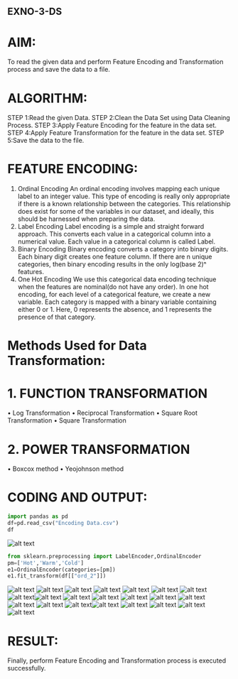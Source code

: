 ## EXNO-3-DS

# AIM:
To read the given data and perform Feature Encoding and Transformation process and save the data to a file.

# ALGORITHM:
STEP 1:Read the given Data.
STEP 2:Clean the Data Set using Data Cleaning Process.
STEP 3:Apply Feature Encoding for the feature in the data set.
STEP 4:Apply Feature Transformation for the feature in the data set.
STEP 5:Save the data to the file.

# FEATURE ENCODING:
1. Ordinal Encoding
An ordinal encoding involves mapping each unique label to an integer value. This type of encoding is really only appropriate if there is a known relationship between the categories. This relationship does exist for some of the variables in our dataset, and ideally, this should be harnessed when preparing the data.
2. Label Encoding
Label encoding is a simple and straight forward approach. This converts each value in a categorical column into a numerical value. Each value in a categorical column is called Label.
3. Binary Encoding
Binary encoding converts a category into binary digits. Each binary digit creates one feature column. If there are n unique categories, then binary encoding results in the only log(base 2)ⁿ features.
4. One Hot Encoding
We use this categorical data encoding technique when the features are nominal(do not have any order). In one hot encoding, for each level of a categorical feature, we create a new variable. Each category is mapped with a binary variable containing either 0 or 1. Here, 0 represents the absence, and 1 represents the presence of that category.

# Methods Used for Data Transformation:
  # 1. FUNCTION TRANSFORMATION
• Log Transformation
• Reciprocal Transformation
• Square Root Transformation
• Square Transformation
  # 2. POWER TRANSFORMATION
• Boxcox method
• Yeojohnson method

# CODING AND OUTPUT:
```py
import pandas as pd
df=pd.read_csv("Encoding Data.csv")
df
```
![alt text](<Screenshot 2024-09-27 161706.png>)
```py
from sklearn.preprocessing import LabelEncoder,OrdinalEncoder
pm=['Hot','Warm','Cold']
e1=OrdinalEncoder(categories=[pm])
e1.fit_transform(df[["ord_2"]])
```
![alt text](<Screenshot 2024-09-27 161711.png>)
![alt text](<Screenshot 2024-09-27 161722.png>) ![alt text](<Screenshot 2024-09-27 161728.png>) ![alt text](<Screenshot 2024-09-27 161740.png>) ![alt text](<Screenshot 2024-09-27 161748.png>) ![alt text](<Screenshot 2024-09-27 161755.png>) ![alt text](<Screenshot 2024-09-27 161800.png>) ![alt text](<Screenshot 2024-09-27 161807.png>)![alt text](<Screenshot 2024-09-27 161933.png>) ![alt text](<Screenshot 2024-09-27 161813.png>) ![alt text](<Screenshot 2024-09-27 161828.png>) ![alt text](<Screenshot 2024-09-27 161834.png>) ![alt text](<Screenshot 2024-09-27 161859.png>) ![alt text](<Screenshot 2024-09-27 161905.png>) ![alt text](<Screenshot 2024-09-27 161910.png>) ![alt text](<Screenshot 2024-09-27 161922.png>) ![alt text](<Screenshot 2024-09-27 161927.png>)![alt text](<Screenshot 2024-09-27 161941.png>) ![alt text](<Screenshot 2024-09-27 161946.png>) ![alt text](<Screenshot 2024-09-27 161952.png>) ![alt text](<Screenshot 2024-09-27 162006.png>) ![alt text](<Screenshot 2024-09-27 162044.png>)


# RESULT:
Finally, perform Feature Encoding and Transformation process is executed successfully.
       

